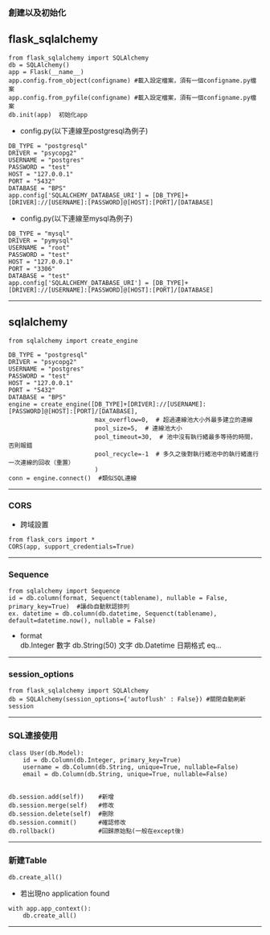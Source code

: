 
### 創建以及初始化  
## flask_sqlalchemy  
```
from flask_sqlalchemy import SQLAlchemy
db = SQLAlchemy()
app = Flask(__name__)
app.config.from_object(configname) #載入設定檔案，須有一個configname.py檔案
app.config.from_pyfile(configname) #載入設定檔案，須有一個configname.py檔案
db.init(app)  初始化app
```
- config.py(以下連線至postgresql為例子)  
```
DB_TYPE = "postgresql"
DRIVER = "psycopg2"
USERNAME = "postgres"
PASSWORD = "test"
HOST = "127.0.0.1"
PORT = "5432"
DATABASE = "BPS"
app.config['SQLALCHEMY_DATABASE_URI'] = [DB_TYPE]+[DRIVER]://[USERNAME]:[PASSWORD]@[HOST]:[PORT]/[DATABASE]

```
- config.py(以下連線至mysql為例子)  
```
DB_TYPE = "mysql"
DRIVER = "pymysql"
USERNAME = "root"
PASSWORD = "test"
HOST = "127.0.0.1"
PORT = "3306"
DATABASE = "test"
app.config['SQLALCHEMY_DATABASE_URI'] = [DB_TYPE]+[DRIVER]://[USERNAME]:[PASSWORD]@[HOST]:[PORT]/[DATABASE]
```
---- 
## sqlalchemy
```
from sqlalchemy import create_engine

DB_TYPE = "postgresql"
DRIVER = "psycopg2"
USERNAME = "postgres"
PASSWORD = "test"
HOST = "127.0.0.1"
PORT = "5432"
DATABASE = "BPS"
engine = create_engine([DB_TYPE]+[DRIVER]://[USERNAME]:[PASSWORD]@[HOST]:[PORT]/[DATABASE],
                        max_overflow=0,  # 超過連線池大小外最多建立的連線
                        pool_size=5,  # 連線池大小
                        pool_timeout=30,  # 池中沒有執行緒最多等待的時間，否則報錯
                        pool_recycle=-1  # 多久之後對執行緒池中的執行緒進行一次連線的回收（重置）
                        )
conn = engine.connect()  #類似SQL連線
```
----  

### CORS
- 跨域設置  
```
from flask_cors import *
CORS(app, support_credentials=True)
```
----  
### Sequence
```
from sqlalchemy import Sequence
id = db.column(format, Sequenct(tablename), nullable = False, primary_key=True)  #讓db自動默認排列
ex. datetime = db.column(db.datetime, Sequenct(tablename), default=datetime.now(), nullable = False)  
```
- format  
db.Integer    數字
db.String(50) 文字
db.Datetime   日期格式
eq...  

----  
### session_options
```
from flask_sqlalchemy import SQLAlchemy  
db = SQLAlchemy(session_options={'autoflush' : False}) #關閉自動刷新session
```
----  

### SQL連接使用

```
class User(db.Model):
    id = db.Column(db.Integer, primary_key=True)
    username = db.Column(db.String, unique=True, nullable=False)
    email = db.Column(db.String, unique=True, nullable=False)


db.session.add(self))    #新增
db.session.merge(self)   #修改
db.session.delete(self)  #刪除
db.session.commit()      #確認修改
db.rollback()            #回歸原始點(一般在except後)
```
---- 
### 新建Table
```
db.create_all()
```
- 若出現no application found  
```
with app.app_context():
    db.create_all()
```
---- 

